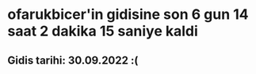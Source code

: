 # ofarukbicer'in gidisine son 6 gun 14 saat 2 dakika 15 saniye kaldi

## Gidis tarihi: 30.09.2022 :(